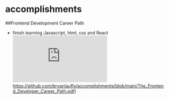 # accomplishments

##Frontend Development Career Path 
- finish learning Javascript, html, css and React
![Frontend Developer Career Path](https://github.com/bryanlaufly/accomplishments/blob/main/The_Frontend_Developer_Career_Path.pdf)https://github.com/bryanlaufly/accomplishments/blob/main/The_Frontend_Developer_Career_Path.pdf)

